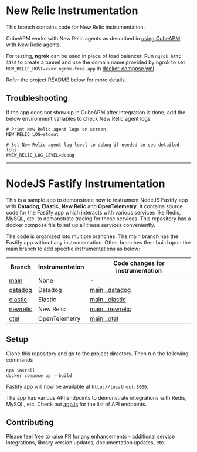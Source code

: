 # New Relic Instrumentation

This branch contains code for New Relic instrumentation.

CubeAPM works with New Relic agents as described in [using CubeAPM with New Relic agents](https://docs.cubeapm.com/instrumentation#using-cubeapm-with-new-relic-agents).

For testing, **ngrok** can be used in place of load balancer. Run `ngrok http 3130` to create a tunnel and use the domain name provided by ngrok to set `NEW_RELIC_HOST=xxxx.ngrok-free.app` in [docker-compose.yml](docker-compose.yml).

Refer the project README below for more details.

## Troubleshooting

If the app does not show up in CubeAPM after integration is done, add the below environment variables to check New Relic agent logs.

```shell
# Print New Relic agent logs on screen
NEW_RELIC_LOG=stdout

# Set New Relic agent log level to debug if needed to see detailed logs
#NEW_RELIC_LOG_LEVEL=debug
```

---

# NodeJS Fastify Instrumentation

This is a sample app to demonstrate how to instrument NodeJS Fastify app with **Datadog**, **Elastic**, **New Relic** and **OpenTelemetry**. It contains source code for the Fastify app which interacts with various services like Redis, MySQL, etc. to demonstrate tracing for these services. This repository has a docker compose file to set up all these services conveniently.

The code is organized into multiple branches. The main branch has the Fastify app without any instrumentation. Other branches then build upon the main branch to add specific instrumentations as below:

| Branch                                                                         | Instrumentation | Code changes for instrumentation                                                                |
| ------------------------------------------------------------------------------ | --------------- | ----------------------------------------------------------------------------------------------- |
| [main](https://github.com/cubeapm/sample_app_nodejs_fastify/tree/main)         | None            | -                                                                                               |
| [datadog](https://github.com/cubeapm/sample_app_nodejs_fastify/tree/datadog) | Datadog       | [main...datadog](https://github.com/cubeapm/sample_app_nodejs_fastify/compare/main...datadog) |
| [elastic](https://github.com/cubeapm/sample_app_nodejs_fastify/tree/elastic)         | Elastic   | [main...elastic](https://github.com/cubeapm/sample_app_nodejs_fastify/compare/main...elastic)         |
| [newrelic](https://github.com/cubeapm/sample_app_nodejs_fastify/tree/newrelic) | New Relic       | [main...newrelic](https://github.com/cubeapm/sample_app_nodejs_fastify/compare/main...newrelic) |
| [otel](https://github.com/cubeapm/sample_app_nodejs_fastify/tree/otel)         | OpenTelemetry   | [main...otel](https://github.com/cubeapm/sample_app_nodejs_fastify/compare/main...otel)         |

## Setup

Clone this repository and go to the project directory. Then run the following commands

```
npm install
docker compose up --build
```

Fastify app will now be available at `http://localhost:8000`.

The app has various API endpoints to demonstrate integrations with Redis, MySQL, etc. Check out [app.js](app.js) for the list of API endpoints.

## Contributing

Please feel free to raise PR for any enhancements - additional service integrations, library version updates, documentation updates, etc.
